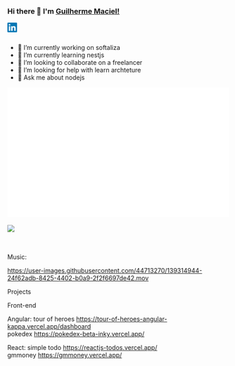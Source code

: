 ### Hi there 👋 I'm [Guilherme Maciel!](https://github.com/forestus/forestus.github.io) 
<a href="https://www.linkedin.com/in/guilherme-maciel-5b22451b4/">
<img align="left" alt="Maciel" width="22px" src="https://raw.githubusercontent.com/forestus/forestus/main/assets/linkedin.svg" />
</a></br></br>







<!--  
<p align="left"> <img src="https://komarev.com/ghpvc/?username=forestus&label=Views&color=blue&style=plastic" alt="iampawan" /> </p>
-->

- 🔭 I’m currently working on softaliza
- 🌱 I’m currently learning nestjs
- 👯 I’m looking to collaborate on a freelancer
- 🤔 I’m looking for help with learn archteture
- 💬 Ask me about nodejs

<a href="https://github.com/forestus">
  <img align="center" src="https://raw.githubusercontent.com/forestus/github-stats-transparent/output/generated/languages.svg" /></br></br>
  <img align="center" src="https://github-readme-stats.vercel.app/api?username=forestus&show_icons=true&theme=radical" />
</a>

</br></br>
Music:

https://user-images.githubusercontent.com/44713270/139314944-24f62adb-8425-4402-b0a9-2f2f6697de42.mov

Projects

Front-end

Angular:
tour of heroes https://tour-of-heroes-angular-kappa.vercel.app/dashboard </br>
pokedex https://pokedex-beta-inky.vercel.app/

React:
simple todo https://reactjs-todos.vercel.app/ </br>
gmmoney https://gmmoney.vercel.app/
